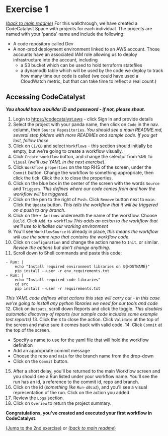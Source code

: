 # Exercise 1
[(_back to main readme_)](../README.md)
For this walkthrough, we have created a CodeCatalyst Space with projects for each individual. The projects are named with your 'panda' name and include the following:
* A code repository called Dev
* A non-prod deployment environment linked to an AWS account. Those accounts have an associated IAM role allowing us to deploy infrastructure into the account, including
  * a S3 bucket which can be used to hold terraform statefiles
  * a dynamodb table which will be used by the code we deploy to track how many time our code is called (we could have used a CloudWatch metric, but that can take time to reflect a real count.)
## Accessing CodeCatalyst
***You should have a builder ID and password - if not, please shout.***
1. Login to https://codecatalyst.aws - click Sign In and provide details
2. Select the project with your panda name, then click on `Code` in the nav. column, then `Source Repositories`.
   _You should see a main README.md, several step folders with more READMEs and sample code. If you get lost, follow these_
3. Click on `CI/CD` and select `Workflows` - this section should initially be empty, but we're going to create a workflow visually.
4. Click `Create workflow` button, and change the selector from `YAML` to `Visual` (_we'll use YAML in the next exercise_).
5. Click `Workflow properties` on the top RHS of the screen, under the `Commit` button. Change the workflow to something appropriate, then click the tick. Click the `X` to close the properties.
6. Click on the blue box in the center of the screen with the words `Source` and `Triggers`. _This defines where our code comes from and how the workflow will be triggered_.
7. Click on the pen to the right of `Push`. Click `Remove` button next to `main`. Click the `Update` button. _This tells the workflow that it will be triggered on a push to any branch_.
8. Click on the `+ Actions` underneath the name of the workflow. Choose `Build`. Click `Add to workflow` _This adds an action to the workflow that we'll use to initialise our working environment_
9. You'll see `WorkflowSource` is already in place, _this means the workflow will use the same repo that contains the workflow code_. 
10. Click on `Configuration` and change the action name to `Init`. or similar. _Review the options but don't change anything_.
11. Scroll down to Shell commands and paste this code:
```
- Run: |
    echo "Install required environment libraries on ${HOSTNAME}"
    pip install --user -r env_requirements.txt
- Run: |
    echo "Install required code libraries"
    cd src
    pip install --user -r requirements.txt
```
_This YAML code defines what actions this step will carry out - in this case we're going to install any python libraries we need for our tools and code_
12.  Click on `Outputs`, scroll down Reports and click the toggle. _This disables automatic discovery of reports (our sample code includes some example test reports)_
13.  Click the `X` to close the action. Click `Validate` at the top of the screen and make sure it comes back with valid code.
14.  Click `Commit` at the top of the screen.
  * Specify a name to use for the yaml file that will hold the workflow definition
  *   Add an appropriate commit message
  *   Choose the repo and `main` for the branch name from the drop-down
  *   Click on the `Commit` button.

15.   After a short delay, you'll be returned to the main Workflow screen and you should see a Run listed under your workflow name. You'll see the run has an id, a reference to the commit id, repo and branch.
16.   Click on the id (_something like `Run-d0ca1`_), and you'll see a visual representation of the run. Click on the action you added
17. Review the `Logs` section.   
18. Click on `Overiew` to return the project summary.

**Congratulations, you've created and executed your first workflow in CodeCatalyst.**

[(Jump to the 2nd exercise)](../step2/README.md) or [(_back to main readme_)](../README.md)